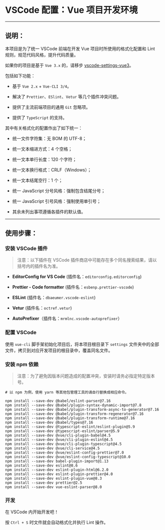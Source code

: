 # VSCode 配置：Vue 项目开发环境

---

## 说明：

本项目是为了统一 VSCode 前端在开发 Vue 项目时所使用的格式化配置和 Lint 规则，规范代码风格，提升代码质量。

如果你的项目是基于 `Vue 3.x` 的，请移步 [vscode-settings-vue3](https://github.com/fudiwei/vscode-settings-vue3)。

包括如下功能：

-   基于 `Vue 2.x` + `Vue-CLI 3/4`。

-   解决了 `Prettier`、`ESlint`、`Vetur` 等几个插件冲突问题。

-   提供了主流前端项目的通用 `Git` 忽略项。

-   提供了 `TypeScript` 的支持。

其中有关格式化的配置作出了如下统一：

-   统一文件字符集：无 BOM 的 UTF-8；

-   统一文本缩进方式：4 个空格；

-   统一文本单行长度：120 个字符；

-   统一文本换行格式：CRLF（Windows）；

-   统一文本结尾空行：1 个；

-   统一 JavaScript 分号风格：强制包含结尾分号；

-   统一 JavaScript 引号风格：强制使用单引号；

-   其余未列出事项遵循各插件的默认值。

---

## 使用步骤：

### 安装 VSCode 插件

> 注意：以下插件在 VSCode 插件商店中可能存在多个同名搜索结果，请以括号内的插件名为准。

-   **EditorConfig for VS Code** (插件名：`editorconfig.editorconfig`)

-   **Prettier - Code formatter** (插件名：`esbenp.prettier-vscode`)

-   **ESLint** (插件名：`dbaeumer.vscode-eslint`)

-   **Vetur** (插件名：`octref.vetur`)

-   **AutoPrefixer**（插件名：`mrmlnc.vscode-autoprefixer`）

### 配置 VSCode

使用 `vue-cli` 脚手架初始化项目后，将本项目根目录下 `settings` 文件夹中的全部文件，拷贝到对应开发项目的根目录中，覆盖同名文件。

### 安装 npm 依赖

> 注意：为了避免因版本问题造成的配置冲突，安装时请务必指定特定版本号。

```shell
# 以 npm 为例，使用 yarn 等其他包管理工具的请自行替换成相应命令。

npm install --save-dev @babel/eslint-parser@7.16
npm install --save-dev @babel/plugin-syntax-dynamic-import@7.8
npm install --save-dev @babel/plugin-transform-async-to-generator@7.16
npm install --save-dev @babel/plugin-transform-regenerator@7.16
npm install --save-dev @babel/plugin-transform-runtime@7.16
npm install --save-dev @babel/types@7.16
npm install --save-dev @typescript-eslint/eslint-plugin@5.9
npm install --save-dev @typescript-eslint/parser@5.9
npm install --save-dev @vue/cli-plugin-babel@4.5
npm install --save-dev @vue/cli-plugin-eslint@4.5
npm install --save-dev @vue/cli-plugin-typescript@4.5
npm install --save-dev @vue/cli-service@4.5
npm install --save-dev @vue/eslint-config-prettier@7.0
npm install --save-dev @vue/eslint-config-typescript@10.0
npm install --save-dev babel-plugin-import@1.13
npm install --save-dev eslint@8.6
npm install --save-dev eslint-plugin-html@6.2.0
npm install --save-dev eslint-plugin-prettier@4.0
npm install --save-dev eslint-plugin-vue@8.3
npm install --save-dev prettier@2.5
npm install --save-dev vue-eslint-parser@8.0
```

### 开发

在 VSCode 内开始开发吧！

按 `Ctrl + S` 时文件就会自动格式化并执行 Lint 操作。
